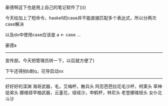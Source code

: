 豪德啊这下也是用上自己的笔记软件了()()

今天给加上了短命令，haskell的case并不能直接匹配多个表达式，所以分两次case解决

以及do中使用case应该是 a <- case ...

豪德a

---

宣传部。今天把管理员转一下，以后就方便了)

下午还得拍b剧q，花导启动xx

---

好好好的深渊
海哥武器，毛，艾梅杯，散兵头
阿忍芭芭拉花毛沙杯，柯莱头
草神徒弟头
娜维娅早柚武器，云堇花，瑶瑶沙，申鹤杯，林尼头
老登娜维娅头
女仆北斗沙
